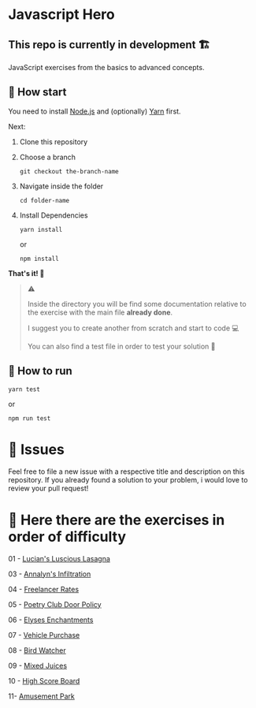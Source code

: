 # Javascript Hero
## This repo is currently in development 🏗️
JavaScript exercises from the basics to advanced concepts.

## 🚶 How start
You need to install [Node.js](https://nodejs.org/it/) and (optionally) [Yarn](https://yarnpkg.com/) first.

Next:
1. Clone this repository
2. Choose a branch


    ```
    git checkout the-branch-name
    ```
    
3. Navigate inside the folder

     ```
    cd folder-name
    ```
    
4. Install Dependencies

     ```
    yarn install
    ```
    or
      ```
    npm install
    ```
    
**That's it! 🚀**


> ⚠️
>
>Inside the directory you will be find some documentation relative to the exercise with the main file **already done**.
>
>I suggest you to create another from scratch and start to code 💻
>
>You can also find a test file in order to test your solution 🧪


## 👷 How to run

```
yarn test
```

or 

```
npm run test
```

# 🐛 Issues
Feel free to file a new issue with a respective title and description on this repository. If you already found a solution to your problem, i would love to review your pull request!



# 📖 Here there are the exercises in order of difficulty

01 - [Lucian's Luscious Lasagna](https://github.com/volp99/javascript-hero/tree/01-lasagna)

03 - [Annalyn's Infiltration](https://github.com/volp99/javascript-hero/tree/03-annalyn-infiltration/annalyns-infiltration)

04 - [Freelancer Rates](https://github.com/volp99/javascript-hero/tree/04-freelancer-rates/freelancer-rates)

05 - [Poetry Club Door Policy](https://github.com/volp99/javascript-hero/tree/05-poetry-club-door-policy/poetry-club-door-policy)

06 - [Elyses Enchantments](https://github.com/volp99/javascript-hero/tree/06-elyses-enchantments/elyses-enchantments)

07 - [Vehicle Purchase](https://github.com/volp99/javascript-hero/tree/07-vehicle-purchase/vehicle-purchase)

08 - [Bird Watcher](https://github.com/volp99/javascript-hero/tree/08-bird-watcher/bird-watcher)

09 - [Mixed Juices](https://github.com/volp99/javascript-hero/tree/09-mixed-juices/mixed-juices)

10 - [High Score Board](https://github.com/volp99/javascript-hero/tree/10-high-score-board/high-score-board)

11- [Amusement Park](https://github.com/volp99/javascript-hero/tree/11-amusement-park/amusement-park)
